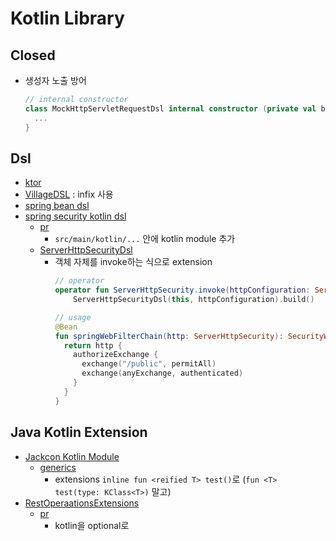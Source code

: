 # Kotlin Library

## Closed

- 생성자 노출 방어
  ```kotlin
  // internal constructor
  class MockHttpServletRequestDsl internal constructor (private val builder: MockHttpServletRequestBuilder) {
    ...
  }
  ```

## Dsl

- [ktor](https://ktor.io/docs/routing-in-ktor.html)
- [VillageDSL](https://github.com/zsmb13/VillageDSL) : infix 사용
- [spring bean dsl](https://docs.spring.io/spring-framework/docs/5.0.0.RELEASE/spring-framework-reference/kotlin.html#bean-definition-dsl)
- [spring security kotlin dsl](https://github.com/spring-projects-experimental/spring-security-kotlin-dsl)
  - [pr](https://github.com/spring-projects/spring-security/commit/2df1099da5116f893ef2a09bab4c9cc40527e767)
    - `src/main/kotlin/...` 안에 kotlin module 추가
  - [ServerHttpSecurityDsl](https://github.com/spring-projects/spring-security/blob/main/config/src/main/kotlin/org/springframework/security/config/web/server/ServerHttpSecurityDsl.kt)
    - 객체 자체를 invoke하는 식으로 extension
      ```kotlin
      // operator
      operator fun ServerHttpSecurity.invoke(httpConfiguration: ServerHttpSecurityDsl.() -> Unit): SecurityWebFilterChain =
          ServerHttpSecurityDsl(this, httpConfiguration).build()

      // usage
      @Bean
      fun springWebFilterChain(http: ServerHttpSecurity): SecurityWebFilterChain {
        return http {
          authorizeExchange {
            exchange("/public", permitAll)
            exchange(anyExchange, authenticated)
          }
        }
      }
      ```

## Java Kotlin Extension

- [Jackcon Kotlin Module](https://github.com/FasterXML/jackson-module-kotlin/tree/2.13/src/main/kotlin/com/fasterxml/jackson/module/kotlin)
  - [generics](https://github.com/FasterXML/jackson-module-kotlin/blob/2.13/src/main/kotlin/com/fasterxml/jackson/module/kotlin/Extensions.kt)
    - extensions `inline fun <reified T> test()`로 (`fun <T> test(type: KClass<T>)` 말고)
- [RestOperaationsExtensions](https://github.com/spring-projects/spring-framework/blob/main/spring-web/src/main/kotlin/org/springframework/web/client/RestOperationsExtensions.kt)
  - [pr](https://github.com/spring-projects/spring-framework/commit/546687d5e44c6771a95f5334dbcbf4b37a6cea33)
    - kotlin을 optional로

